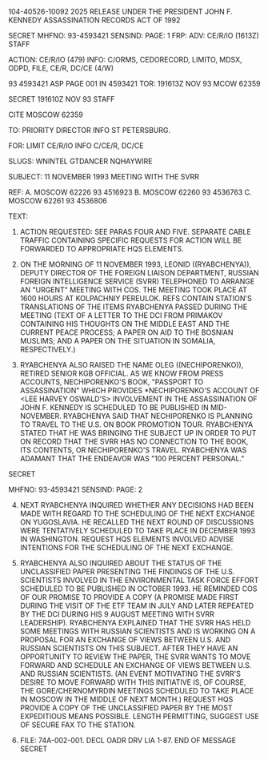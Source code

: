 104-40526-10092 2025 RELEASE UNDER THE PRESIDENT JOHN F. KENNEDY ASSASSINATION RECORDS ACT OF 1992

SECRET
MHFNO: 93-4593421 SENSIND: PAGE: 1
FRP:
ADV: CE/R/IO (1613Z) STAFF

ACTION: CE/R/IO (479) INFO: C/ORMS, CEDORECORD, LIMITO, MDSX, ODPD, FILE,
CE/R, DC/CE (4/W)

93 4593421 ASP PAGE 001 IN 4593421
TOR: 191613Z NOV 93 MCOW 62359

SECRET 191610Z NOV 93 STAFF

CITE MOSCOW 62359

TO: PRIORITY DIRECTOR INFO ST PETERSBURG.

FOR: LIMIT CE/R/IO INFO C/CE/R, DC/CE

SLUGS: WNINTEL GTDANCER NQHAYWIRE

SUBJECT: 11 NOVEMBER 1993 MEETING WITH THE SVRR

REF: A. MOSCOW 62226 93 4516923
B. MOSCOW 62260 93 4536763
C. MOSCOW 62261 93 4536806

TEXT:

1. ACTION REQUESTED: SEE PARAS FOUR AND FIVE. SEPARATE
CABLE TRAFFIC CONTAINING SPECIFIC REQUESTS FOR ACTION WILL BE
FORWARDED TO APPROPRIATE HQS ELEMENTS.

2. ON THE MORNING OF 11 NOVEMBER 1993, LEONID
((RYABCHENYA)), DEPUTY DIRECTOR OF THE FOREIGN LIAISON
DEPARTMENT, RUSSIAN FOREIGN INTELLIGENCE SERVICE (SVRR)
TELEPHONED TO ARRANGE AN "URGENT" MEETING WITH COS. THE
MEETING TOOK PLACE AT 1600 HOURS AT KOLPACHNIY PEREULOK. REFS
CONTAIN STATION'S TRANSLATIONS OF THE ITEMS RYABCHENYA PASSED
DURING THE MEETING (TEXT OF A LETTER TO THE DCI FROM PRIMAKOV
CONTAINING HIS THOUGHTS ON THE MIDDLE EAST AND THE CURRENT
PEACE PROCESS; A PAPER ON AID TO THE BOSNIAN MUSLIMS; AND A
PAPER ON THE SITUATION IN SOMALIA, RESPECTIVELY.)

3. RYABCHENYA ALSO RAISED THE NAME OLEG ((NECHIPORENKO)),
RETIRED SENIOR KGB OFFICIAL. AS WE KNOW FROM PRESS ACCOUNTS,
NECHIPORENKO'S BOOK, "PASSPORT TO ASSASSINATION" WHICH PROVIDES
*NECHIPORENKO'S ACCOUNT OF <LEE HARVEY OSWALD'S> INVOLVEMENT IN
THE ASSASSINATION OF JOHN F. KENNEDY IS SCHEDULED TO BE
PUBLISHED IN MID-NOVEMBER. RYABCHENYA SAID THAT NECHIPORENKO
IS PLANNING TO TRAVEL TO THE U.S. ON BOOK PROMOTION TOUR.
RYABCHENYA STATED THAT HE WAS BRINGING THE SUBJECT UP IN ORDER
TO PUT ON RECORD THAT THE SVRR HAS NO CONNECTION TO THE BOOK,
ITS CONTENTS, OR NECHIPORENKO'S TRAVEL. RYABCHENYA WAS ADAMANT
THAT THE ENDEAVOR WAS "100 PERCENT PERSONAL."

SECRET

MHFNO: 93-4593421 SENSIND: PAGE: 2

4. NEXT RYABCHENYA INQUIRED WHETHER ANY DECISIONS HAD BEEN
MADE WITH REGARD TO THE SCHEDULING OF THE NEXT EXCHANGE ON
YUGOSLAVIA. HE RECALLED THE NEXT ROUND OF DISCUSSIONS WERE
TENTATIVELY SCHEDULED TO TAKE PLACE IN DECEMBER 1993 IN
WASHINGTON. REQUEST HQS ELEMENTS INVOLVED ADVISE INTENTIONS
FOR THE SCHEDULING OF THE NEXT EXCHANGE.

5. RYABCHENYA ALSO INQUIRED ABOUT THE STATUS OF THE
UNCLASSIFIED PAPER PRESENTING THE FINDINGS OF THE U.S.
SCIENTISTS INVOLVED IN THE ENVIRONMENTAL TASK FORCE EFFORT
SCHEDULED TO BE PUBLISHED IN OCTOBER 1993. HE REMINDED COS OF
OUR PROMISE TO PROVIDE A COPY (A PROMISE MADE FIRST DURING THE
VISIT OF THE ETF TEAM IN JULY AND LATER REPEATED BY THE DCI
DURING HIS 9 AUGUST MEETING WITH SVRR LEADERSHIP). RYABCHENYA
EXPLAINED THAT THE SVRR HAS HELD SOME MEETINGS WITH RUSSIAN
SCIENTISTS AND IS WORKING ON A PROPOSAL FOR AN EXCHANGE OF
VIEWS BETWEEN U.S. AND RUSSIAN SCIENTISTS ON THIS SUBJECT.
AFTER THEY HAVE AN OPPORTUNITY TO REVIEW THE PAPER, THE SVRR
WANTS TO MOVE FORWARD AND SCHEDULE AN EXCHANGE OF VIEWS BETWEEN
U.S. AND RUSSIAN SCIENTISTS. (AN EVENT MOTIVATING THE SVRR'S
DESIRE TO MOVE FORWARD WITH THIS INITIATIVE IS, OF COURSE, THE
GORE/CHERNOMYRDIN MEETINGS SCHEDULED TO TAKE PLACE IN MOSCOW IN
THE MIDDLE OF NEXT MONTH.) REQUEST HQS PROVIDE A COPY OF THE
UNCLASSIFIED PAPER BY THE MOST EXPEDITIOUS MEANS POSSIBLE.
LENGTH PERMITTING, SUGGEST USE OF SECURE FAX TO THE STATION.

5. FILE: 74A-002-001. DECL OADR DRV LIA 1-87.
END OF MESSAGE
SECRET

